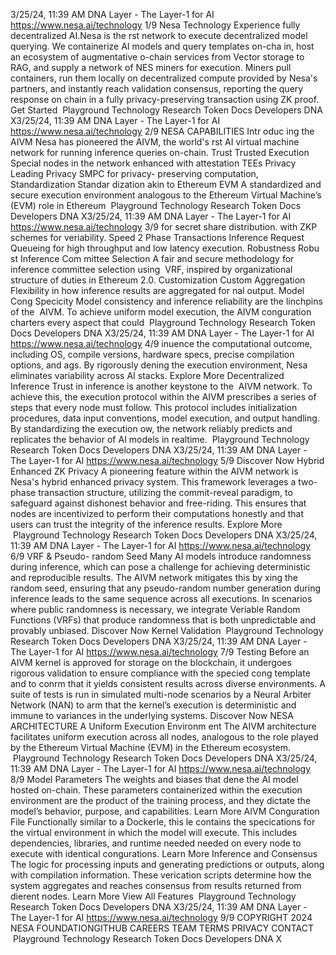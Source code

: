 3/25/24, 11:39 AM DNA Layer - The Layer-1 for AI
https://www.nesa.ai/technology 1/9
Nesa Technology
Experience
fully
decentralized
AI.Nesa is the  rst network to execute
decentralized model querying. We containerize
AI models and query templates on-cha in, host
an ecosystem of augmentative o -chain
services from Vector storage to RAG, and
supply a network of NES miners for execution.
Miners pull containers, run them locally on
decentralized compute provided by Nesa's
partners, and instantly reach validation
consensus, reporting the query response on
chain in a fully privacy-preserving transaction
using ZK proof.
Get Started
 Playground Technology Research Token Docs Developers DNA X3/25/24, 11:39 AM DNA Layer - The Layer-1 for AI
https://www.nesa.ai/technology 2/9
NESA CAPABILITIES
Intr oduc ing the AIVM
Nesa has pioneered the AIVM, the world's  rst AI virtual machine network for running
inference queries on-chain.
Trust
Trusted
Execution
Special nodes in
the network
enhanced with
attestation TEEs
Privacy
Leading
Privacy
SMPC for
privacy-
preserving
computation,
Standardization
Standar dization akin
to Ethereum EVM
A standardized and secure execution
environment analogous to the
Ethereum Virtual Machine’s (EVM)
role in Ethereum
 Playground Technology Research Token Docs Developers DNA X3/25/24, 11:39 AM DNA Layer - The Layer-1 for AI
https://www.nesa.ai/technology 3/9
for secret share
distribution.
with ZKP
schemes for
veri ability.
Speed
2 Phase
Transactions
Inference
Request
Queueing for
high throughput
and low latency
execution.
Robustness
Robu st Inference
Com mittee
Selection
A fair and secure methodology for
inference committee selection using
 VRF, inspired by organizational
structure of duties in Ethereum 2.0.
Customization
Custom
Aggregation
Flexibility in how
inference results
are aggregated
for  nal output.
Model Con g
Speci city
Model consistency and inference
reliability are the linchpins of the
 AIVM. To achieve uniform model
execution, the AIVM con guration
charters every aspect that could
 Playground Technology Research Token Docs Developers DNA X3/25/24, 11:39 AM DNA Layer - The Layer-1 for AI
https://www.nesa.ai/technology 4/9
in uence the computational
outcome, including OS, compile
versions, hardware specs, precise
compilation options, and  ags. By
rigorously de ning the execution
environment, Nesa eliminates
variability across AI stacks.
Explore More
Decentralized
Inference
Trust in inference is another keystone
to the  AIVM network. To achieve this,
the execution protocol within the
AIVM prescribes a series of steps that
every node must follow. This protocol
includes initialization procedures,
data input conventions, model
execution, and output handling. By
standardizing the execution  ow, the
network reliably predicts and
replicates the behavior of AI models
in realtime.
 Playground Technology Research Token Docs Developers DNA X3/25/24, 11:39 AM DNA Layer - The Layer-1 for AI
https://www.nesa.ai/technology 5/9
Discover Now
Hybrid
Enhanced ZK
Privacy
A pioneering feature within the AIVM
network is Nesa's hybrid enhanced
privacy system. This framework
leverages a two-phase transaction
structure, utilizing the commit-reveal
paradigm, to safeguard against
dishonest behavior and free-riding.
This ensures that nodes are
incentivized to perform their
computations honestly and that
users can trust the integrity of the
inference results.
Explore More
 Playground Technology Research Token Docs Developers DNA X3/25/24, 11:39 AM DNA Layer - The Layer-1 for AI
https://www.nesa.ai/technology 6/9
VRF & Pseudo-
random Seed
Many AI models introduce
randomness during inference, which
can pose a challenge for achieving
deterministic and reproducible
results. The AIVM network mitigates
this by  xing the random seed,
ensuring that any pseudo-random
number generation during inference
leads to the same sequence across
all executions. In scenarios where
public randomness is necessary, we
integrate Veri able Random
Functions (VRFs) that produce
randomness that is both
unpredictable and provably
unbiased.
Discover Now
Kernel
Validation
 Playground Technology Research Token Docs Developers DNA X3/25/24, 11:39 AM DNA Layer - The Layer-1 for AI
https://www.nesa.ai/technology 7/9
Testing
Before an AIVM kernel is approved for
storage on the blockchain, it
undergoes rigorous validation to
ensure compliance with the
speci ed con g template and to
con rm that it yields consistent
results across diverse environments.
A suite of tests is run in simulated
multi-node scenarios by a Neural
Arbiter Network (NAN) to a rm that
the kernel’s execution is
deterministic and immune to
variances in the underlying systems.
Discover Now
NESA ARCHITECTURE
A Uniform Execution Environm ent
The AIVM architecture facilitates uniform execution across all nodes, analogous to the
role played by the Ethereum Virtual Machine (EVM) in the Ethereum ecosystem.
 Playground Technology Research Token Docs Developers DNA X3/25/24, 11:39 AM DNA Layer - The Layer-1 for AI
https://www.nesa.ai/technology 8/9
Model
Parameters
The weights and
biases that de ne
the AI model
hosted on-chain.
These parameters
containerized
within the
execution
environment are
the product of the
training process,
and they dictate
the model’s
behavior, purpose,
and capabilities.
Learn More
AIVM
Con guration
File
Functionally similar
to a Docker le, this
 le contains the
speci cations for
the virtual
environment in
which the model
will execute. This
includes
dependencies,
libraries, and
runtime needed
needed on every
node to execute
with identical
con gurations.
Learn More
Inference and
Consensus
The logic for
processing inputs
and generating
predictions or
outputs, along with
compilation
information. These
veri cation scripts
determine how the
system aggregates
and reaches
consensus from
results returned
from di erent
nodes.
Learn More
View All Features
 Playground Technology Research Token Docs Developers DNA X3/25/24, 11:39 AM DNA Layer - The Layer-1 for AI
https://www.nesa.ai/technology 9/9
COPYRIGHT 2024 NESA FOUNDATIONGITHUB CAREERS TEAM TERMS PRIVACY CONTACT
 Playground Technology Research Token Docs Developers DNA X